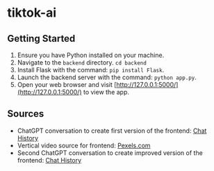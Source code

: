# tiktok-ai

## Getting Started

1. Ensure you have Python installed on your machine.
2. Navigate to the `backend` directory. `cd backend`
3. Install Flask with the command: `pip install Flask`.
4. Launch the backend server with the command: `python app.py`.
5. Open your web browser and visit [http://127.0.0.1:5000/](http://127.0.0.1:5000/) to view the app.


## Sources

* ChatGPT conversation to create first version of the frontend: [Chat History](https://chat.openai.com/share/4ef4acad-5c27-4adb-964f-f5b59861cfba)
* Vertical video source for frontend: [Pexels.com](https://www.pexels.com/search/videos/vertical/)
* Second ChatGPT conversation to create improved version of the frontend: [Chat History](https://chat.openai.com/share/f2c7408c-272c-4f83-bbf7-0d1de0fb6609)